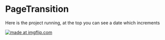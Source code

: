 # PageTransition

Here is the project running, at the top you can see a date which  increments

<a href="https://imgflip.com/gif/3iev28"><img src="https://i.imgflip.com/3iev28.gif" title="made at imgflip.com"/></a>
